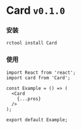 Card ```v0.1.0```
================================

### 安装
```bash
rctool install Card
```

### 使用
	import React from 'react';
	import card from 'Card';

	const Example = () => (
	  <Card
	  	{...pros}
	  />
	);

	export default Example;
